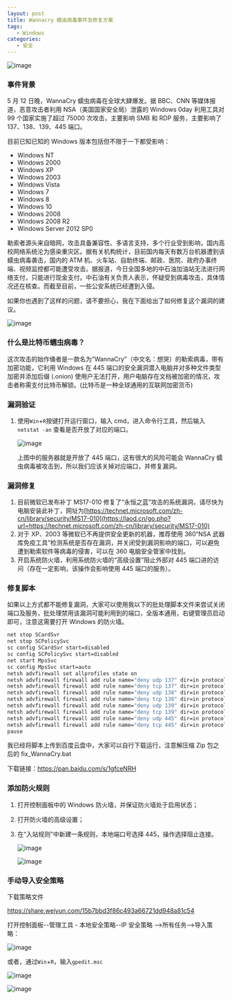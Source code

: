 ```yaml
---
layout: post
title: Wannacry 蠕虫病毒事件及修复方案
tags:
   - Windows
categories: 
   - 安全
---
```


![image](https://samzong.oss-cn-shenzhen.aliyuncs.com/blog/3d0jo.png)

### 事件背景

5 月 12 日晚，WannaCry 蠕虫病毒在全球大肆爆发。据 BBC、CNN 等媒体报道，恶意攻击者利用 NSA（美国国家安全局）泄露的 Windows 0day 利用工具对 99 个国家实施了超过 75000 次攻击，主要影响 SMB 和 RDP 服务，主要影响了 137、138、139、445 端口。

目前已知已知的 Windows 版本包括但不限于一下都受影响：

* Windows NT
* Windows 2000
* Windows XP
* Windows 2003
* Windows Vista
* Windows 7
* Windows 8
* Windows 10
* Windows 2008
* Windows 2008 R2
* Windows Server 2012 SP0

勒索者源头来自暗网，攻击具备兼容性、多语言支持，多个行业受到影响，国内高校网络系统沦为感染重灾区。据有关机构统计，目前国内每天有数万台机器遭到该蠕虫病毒袭击，国内的 ATM 机、火车站、自助终端、邮政、医院、政府办事终端、视频监控都可能遭受攻击。据报道，今日全国多地的中石油加油站无法进行网络支付，只能进行现金支付。中石油有关负责人表示，怀疑受到病毒攻击，具体情况还在核查。而截至目前，一些公安系统已经遭到入侵。

如果你也遇到了这样的问题，请不要担心，我在下面给出了如何修复这个漏洞的建议。

![image](https://samzong.oss-cn-shenzhen.aliyuncs.com/blog/9y7cc.jpg)

### 什么是比特币蠕虫病毒？

这次攻击的始作俑者是一款名为“WannaCry”（中文名：想哭）的勒索病毒，带有加密功能，它利用 Windows 在 445 端口的安全漏洞潜入电脑并对多种文件类型加密并添加后缀 (.onion) 使用户无法打开，用户电脑存在文档被加密的情况，攻击者称需支付比特币解锁。(比特币是一种全球通用的互联网加密货币)

### 漏洞验证

1. 使用`Win`+`R`按键打开运行窗口，输入 cmd，进入命令行工具，然后输入`netstat -an` 查看是否开放了对应的端口。

   ![image](https://samzong.oss-cn-shenzhen.aliyuncs.com/blog/3m1jm.png)

   上图中的服务器就是开放了 445 端口，这有很大的风险可能会 WannaCry 蠕虫病毒被攻击到，所以我们应该关掉对应端口，并修复漏洞。

### 漏洞修复

   1. 目前微软已发布补丁 MS17-010 修复了“永恒之蓝”攻击的系统漏洞，请尽快为电脑安装此补丁，网址为[https://technet.microsoft.com/zh-cn/library/security/MS17-010](https://laod.cn/go.php?url=https://technet.microsoft.com/zh-cn/library/security/MS17-010)
   2. 对于 XP、2003 等微软已不再提供安全更新的机器，推荐使用 360“NSA 武器库免疫工具”检测系统是否存在漏洞，并关闭受到漏洞影响的端口，可以避免遭到勒索软件等病毒的侵害，可以在 360 电脑安全管家中找到。
   3. 开启系统防火墙，利用系统防火墙的“高级设置”阻止外部对 445 端口进的访问（存在一定影响，该操作会影响使用 445 端口的服务）。

### 修复脚本

如果以上方式都不能修复漏洞，大家可以使用我以下的批处理脚本文件来尝试关闭端口及服务，批处理禁用该漏洞可能利用到的端口，全版本通用，右键管理员启动即可，注意这需要打开 Windows 的防火墙。

```bash
net stop SCardSvr
net stop SCPolicySvc
sc config SCardSvr start=disabled
sc config SCPolicySvc start=disabled
net start MpsSvc
sc config MpsSvc start=auto
netsh advfirewall set allprofiles state on
netsh advfirewall firewall add rule name="deny udp 137" dir=in protocol=udp localport=137 action=block
netsh advfirewall firewall add rule name="deny tcp 137" dir=in protocol=tcp localport=137 action=block
netsh advfirewall firewall add rule name="deny udp 138" dir=in protocol=udp localport=138 action=block
netsh advfirewall firewall add rule name="deny tcp 138" dir=in protocol=tcp localport=138 action=block
netsh advfirewall firewall add rule name="deny udp 139" dir=in protocol=udp localport=139 action=block
netsh advfirewall firewall add rule name="deny tcp 139" dir=in protocol=tcp localport=139 action=block
netsh advfirewall firewall add rule name="deny udp 445" dir=in protocol=udp localport=445 action=block
netsh advfirewall firewall add rule name="deny tcp 445" dir=in protocol=tcp localport=445 action=block
pause
```

我已经将脚本上传到百度云盘中，大家可以自行下载运行，注意解压缩 Zip 包之后的 fix_WannaCry.bat

下载链接：<https://pan.baidu.com/s/1gfceNRH>

### 添加防火规则

1. 打开控制面板中的 Windows 防火墙，并保证防火墙处于启用状态；

2. 打开防火墙的高级设置；

3. 在“入站规则”中新建一条规则，本地端口号选择 445，操作选择阻止连接。

   ![image](https://pic3.zhimg.com/v2-85f14330cdba1fbf89369b26b9e48f52_b.png)

   ![image](https://pic2.zhimg.com/v2-1bbe08395ec8ef8d0e2028cbccb01055_b.png)

### 手动导入安全策略

下载策略文件

<https://share.weiyun.com/15b7bbd3f86c493a66721dd948a81c54>

打开控制面板--管理工具 - 本地安全策略--IP 安全策略 -->所有任务-->导入策略：

![image](https://samzong.oss-cn-shenzhen.aliyuncs.com/blog/hj9f4.jpg)

或者，通过`Win`+`R`，输入`gpedit.msc`

![image](https://samzong.oss-cn-shenzhen.aliyuncs.com/blog/9vsqx.jpg)

![image](https://samzong.oss-cn-shenzhen.aliyuncs.com/blog/tosjk.jpg)
